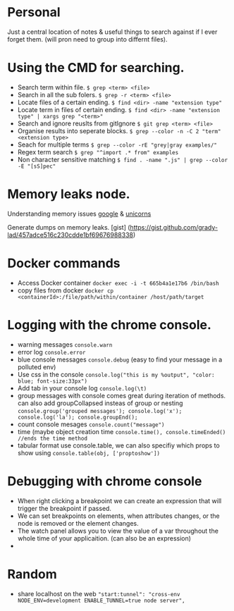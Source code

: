 # Personal
Just a central location of notes & useful things to search against if I ever forget them. (will pron need to group into differnt files).

# Using the CMD for searching.

- Search term within file. `$ grep <term> <file>`
- Search in all the sub folers. `$ grep -r <term> <file>`
- Locate files of a certain ending. `$ find <dir> -name "extension type"`
- Locate term in files of certain ending. `$ find <dir> -name "extension type" | xargs grep "<term>"`
- Search and ignore reuslts from gitIgnore `$ git grep <term> <file>`
- Organise results into seperate blocks. `$ grep --color -n -C 2 "term" <extension type>`
- Seach for multiple terms `$ grep --color -rE "grey|gray examples/"`
- Regex term search `$ grep "^import .* from" examples`
- Non character sensitive matching `$ find . -name ".js" | grep --color -E "[sS]pec"`

# Memory leaks node.

Understanding memory issues [google](https://developer.chrome.com/devtools/docs/heap-profiling) & [unicorns](https://addyosmani.com/blog/taming-the-unicorn-easing-javascript-memory-profiling-in-devtools/)

Generate dumps on memory leaks. [gist] (https://gist.github.com/grady-lad/457adce516c230cdde1bf69676988338)



# Docker commands 

- Access Docker container `docker exec -i -t 665b4a1e17b6 /bin/bash`
- copy files from docker `docker cp <containerId>:/file/path/within/container /host/path/target`


# Logging with the chrome console.

- warning messages `console.warn`
- error log `console.error`
- blue console messages `console.debug` (easy to find your message in a polluted env)
- Use css in the console `console.log("this is my %output", "color: blue; font-size:33px")`
- Add tab in your console log `console.log(\t)`
- group messages with console comes great during iteration of methods. can also add groupCollapsed insteas of group or nesting
`
console.group('grouped messages');
console.log('x');
console.log('la');
console.groupEnd();
`
- count console mesages `console.count("message")`
- time (maybe object creation time `console.time(), console.timeEnded() //ends the time method`
- tabular format use console.table, we can also specifiy which props to show using `console.table(obj, ['proptoshow'])`

# Debugging with chrome console

- When right clicking a breakpoint we can create an expression that will trigger the breakpoint if passed.
- We can set breakpoints on elements, when attributes changes, or the node is removed or the element changes.
- The watch panel allows you to view the value of a var throughout the whole time of your applicaition. (can also be an expression)
- 

# Random 
- share localhost on the web `"start:tunnel": "cross-env NODE_ENV=development ENABLE_TUNNEL=true node server",`

